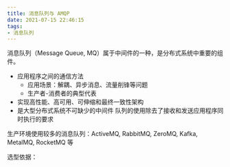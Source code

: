 ```yaml
---
title: 消息队列与 AMQP
date: 2021-07-15 22:46:15
tags:
- 消息队列
---
```


消息队列（Message Queue, MQ）属于中间件的一种，是分布式系统中重要的组件。

<!-- more -->

* 应用程序之间的通信方法
    * 应用场景：解耦、异步消息、流量削锋等问题
    * 生产者-消费者的典型代表
* 实现高性能、高可用、可伸缩和最终一致性架构
* 是大型分布式系统不可缺少的中间件
队列的使用除去了接收和发送应用程序同时执行的要求

生产环境使用较多的消息队列：ActiveMQ, RabbitMQ, ZeroMQ, Kafka, MetalMQ, RocketMQ 等

选型依据：
